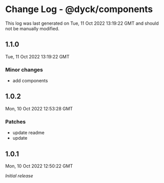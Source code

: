 # Change Log - @dyck/components

This log was last generated on Tue, 11 Oct 2022 13:19:22 GMT and should not be manually modified.

## 1.1.0
Tue, 11 Oct 2022 13:19:22 GMT

### Minor changes

- add components

## 1.0.2
Mon, 10 Oct 2022 12:53:28 GMT

### Patches

- update readme
- update

## 1.0.1
Mon, 10 Oct 2022 12:50:22 GMT

_Initial release_

